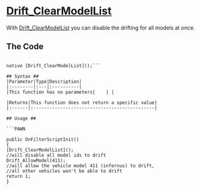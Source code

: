 # [Drift\_ClearModelList](Drift_ClearModelList.md) #

With [Drift\_ClearModelList](Drift_ClearModelList.md) you can disable the drifting for all models at once.

## The Code ##
```PAWN

native [Drift_ClearModelList]();```

## Syntax ##
|Parameter|Type|Description|
|:--------|:---|:----------|
|This function has no parameters|    | |

|Returns|This function does not return a specific value|
|:------|:---------------------------------------------|

## Usage ##

```PAWN

public OnFilterScriptInit()
{
[Drift_ClearModelList]();
//will disable all model ids to drift
Drift_AllowModel(411);
//will allow the vehicle model 411 (infernus) to drift,
//all other vehicles won't be able to drift
return 1;
}
```